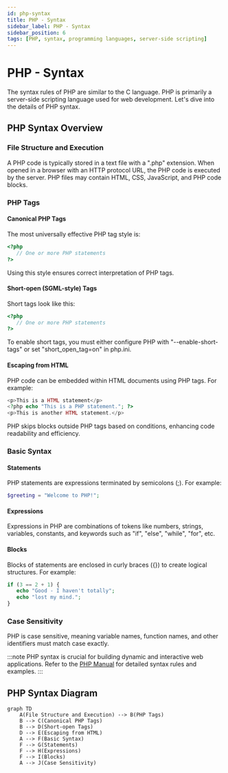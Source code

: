 ```yaml
---
id: php-syntax
title: PHP - Syntax
sidebar_label: PHP - Syntax
sidebar_position: 6
tags: [PHP, syntax, programming languages, server-side scripting]
---
```


# PHP - Syntax

The syntax rules of PHP are similar to the C language. PHP is primarily a server-side scripting language used for web development. Let's dive into the details of PHP syntax.

## PHP Syntax Overview

### File Structure and Execution

A PHP code is typically stored in a text file with a ".php" extension. When opened in a browser with an HTTP protocol URL, the PHP code is executed by the server. PHP files may contain HTML, CSS, JavaScript, and PHP code blocks.

### PHP Tags

#### Canonical PHP Tags

The most universally effective PHP tag style is:

```php
<?php
   // One or more PHP statements
?>
```

Using this style ensures correct interpretation of PHP tags.

#### Short-open (SGML-style) Tags

Short tags look like this:

```php
<?php
   // One or more PHP statements
?>
```

To enable short tags, you must either configure PHP with "--enable-short-tags" or set "short_open_tag=on" in php.ini.

#### Escaping from HTML

PHP code can be embedded within HTML documents using PHP tags. For example:

```php
<p>This is a HTML statement</p>
<?php echo "This is a PHP statement."; ?>
<p>This is another HTML statement.</p>
```

PHP skips blocks outside PHP tags based on conditions, enhancing code readability and efficiency.

### Basic Syntax

#### Statements

PHP statements are expressions terminated by semicolons (;). For example:

```php
$greeting = "Welcome to PHP!";
```

#### Expressions

Expressions in PHP are combinations of tokens like numbers, strings, variables, constants, and keywords such as "if", "else", "while", "for", etc.

#### Blocks

Blocks of statements are enclosed in curly braces ({}) to create logical structures. For example:

```php
if (3 == 2 + 1) {
   echo "Good - I haven't totally";
   echo "lost my mind.";
}
```

### Case Sensitivity

PHP is case sensitive, meaning variable names, function names, and other identifiers must match case exactly.

:::note
PHP syntax is crucial for building dynamic and interactive web applications. Refer to the [PHP Manual](https://www.php.net/manual/en/language.basic-syntax.php) for detailed syntax rules and examples.
:::

## PHP Syntax Diagram

```mermaid
graph TD
    A(File Structure and Execution) --> B(PHP Tags)
    B --> C(Canonical PHP Tags)
    B --> D(Short-open Tags)
    D --> E(Escaping from HTML)
    A --> F(Basic Syntax)
    F --> G(Statements)
    F --> H(Expressions)
    F --> I(Blocks)
    A --> J(Case Sensitivity)
```
